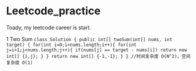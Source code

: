 # Leetcode_practice
Toady, my leetcode career is start.

1 Two Sum
`
class Solution {
    public int[] twoSum(int[] nums, int target) {
        for(int i=0;i<nums.length;i++){
            for(int j=i+1;j<nums.length;j++){
                if(nums[j] == target - nums[i])
                    return new int[] {i,j};
            }
        }
        return new int[] {-1,-1};
    }
}
//时间复杂度 O(N^2)，空间复杂度 O(1)
`
